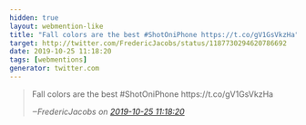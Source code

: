 ```yaml
---
hidden: true
layout: webmention-like
title: "Fall colors are the best #ShotOniPhone https://t.co/gV1GsVkzHa"
target: http://twitter.com/FredericJacobs/status/1187730294620786692
date: 2019-10-25 11:18:20
tags: [webmentions]
generator: twitter.com
---
```




<blockquote class="external-citation">
  <p>
    Fall colors are the best #ShotOniPhone https://t.co/gV1GsVkzHa
  </p>
  <cite>‒<span class="p-author p-name">FredericJacobs</span>
    on
    <a href="http://twitter.com/FredericJacobs/status/1187730294620786692" rel="external nofollow" target="_blank">2019-10-25 11:18:20</a>
  </cite>
</blockquote>



